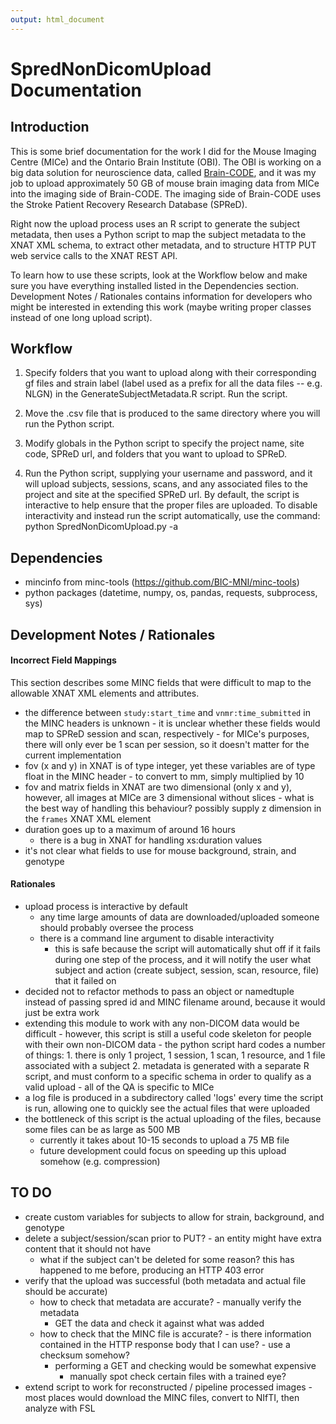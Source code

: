 ```yaml
---
output: html_document
---
```

# SpredNonDicomUpload Documentation

## Introduction

This is some brief documentation for the work I did for the Mouse Imaging Centre (MICe) and the Ontario Brain Institute (OBI).  The OBI is working on a big data solution for neuroscience data, called [Brain-CODE][1], and it was my job to upload approximately 50 GB of mouse brain imaging data from MICe into the imaging side of Brain-CODE.  The imaging side of Brain-CODE uses the Stroke Patient Recovery Research Database (SPReD).

Right now the upload process uses an R script to generate the subject metadata, then uses a Python script to map the subject metadata to the XNAT XML schema, to extract other metadata, and to structure HTTP PUT web service calls to the XNAT REST API. 

To learn how to use these scripts, look at the Workflow below and make sure you have everything installed listed in the Dependencies section.  Development Notes / Rationales contains information for developers who might be interested in extending this work (maybe writing proper classes instead of one long upload script).

## Workflow

1. Specify folders that you want to upload along with their corresponding gf files and strain label (label used as a prefix for all the data files -- e.g. NLGN) in the GenerateSubjectMetadata.R script.  Run the script.

2. Move the .csv file that is produced to the same directory where you will run the Python script.

3. Modify globals in the Python script to specify the project name, site code, SPReD url, and folders that you want to upload to SPReD.

4. Run the Python script, supplying your username and password, and it will upload subjects, sessions, scans, and any associated files to the project and site at the specified SPReD url.  By default, the script is interactive to help ensure that the proper files are uploaded.  To disable interactivity and instead run the script automatically, use the command: python SpredNonDicomUpload.py -a

## Dependencies

- mincinfo from minc-tools (https://github.com/BIC-MNI/minc-tools)
- python packages (datetime, numpy, os, pandas, requests, subprocess, sys)

## Development Notes / Rationales

#### Incorrect Field Mappings

This section describes some MINC fields that were difficult to map to the allowable XNAT XML elements and attributes.

- the difference between `study:start_time` and `vnmr:time_submitted` in the MINC headers is unknown
	  - it is unclear whether these fields would map to SPReD session and scan, respectively
	  - for MICe's purposes, there will only ever be 1 scan per session, so it doesn't matter for the current implementation
- fov (x and y) in XNAT is of type integer, yet these variables are of type float in the MINC header
	  - to convert to mm, simply multiplied by 10
- fov and matrix fields in XNAT are two dimensional (only x and y), however, all images at MICe are 3 dimensional without slices
	  - what is the best way of handling this behaviour?  possibly supply z dimension in the `frames` XNAT XML element
- duration goes up to a maximum of around 16 hours
    - there is a bug in XNAT for handling xs:duration values
- it's not clear what fields to use for mouse background, strain, and genotype

#### Rationales

- upload process is interactive by default
    - any time large amounts of data are downloaded/uploaded someone should probably oversee the process
    - there is a command line argument to disable interactivity
        - this is safe because the script will automatically shut off if it fails during one step of the process, and it will notify the user what subject and action (create subject, session, scan, resource, file) that it failed on
- decided not to refactor methods to pass an object or namedtuple instead of passing spred id and MINC filename around, because it would just be extra work
- extending this module to work with any non-DICOM data would be difficult
	  - however, this script is still a useful code skeleton for people with their own non-DICOM data
	  - the python script hard codes a number of things:
		    1. there is only 1 project, 1 session, 1 scan, 1 resource, and 1 file associated with a subject
		    2. metadata is generated with a separate R script, and must conform to a specific schema in order to qualify as a valid upload
	  - all of the QA is specific to MICe
- a log file is produced in a subdirectory called 'logs' every time the script is run, allowing one to quickly see the actual files that were uploaded
- the bottleneck of this script is the actual uploading of the files, because some files can be as large as 500 MB
    - currently it takes about 10-15 seconds to upload a 75 MB file
    - future development could focus on speeding up this upload somehow (e.g. compression)

## TO DO

- create custom variables for subjects to allow for strain, background, and genotype
- delete a subject/session/scan prior to PUT?
	  - an entity might have extra content that it should not have
    - what if the subject can't be deleted for some reason?  this has happened to me before, producing an HTTP 403 error
- verify that the upload was successful (both metadata and actual file should be accurate)
    - how to check that metadata are accurate?
	      - manually verify the metadata
        - GET the data and check it against what was added
    - how to check that the MINC file is accurate?
	      - is there information contained in the HTTP response body that I can use?
	      - use a checksum somehow?
        - performing a GET and checking would be somewhat expensive
	      - manually spot check certain files with a trained eye?
- extend script to work for reconstructed / pipeline processed images
	  - most places would download the MINC files, convert to NIfTI, then analyze with FSL

<!---
References
-->
[1]: https://braincode.ca/